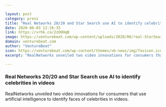 ```yaml
---

layout: post
category: press
title: "Real Networks 20/20 and Star Search use AI to identify celebrities in videos"
date: 2020-06-03 12:16:33
link: https://vrhk.co/2zOOHqB
image: https://venturebeat.com/wp-content/uploads/2020/06/real-StarSearch-the-office-cast.jpg?w=1200&strip=all
domain: venturebeat.com
author: "VentureBeat"
icon: https://venturebeat.com/wp-content/themes/vb-news/img/favicon.ico
excerpt: "RealNetworks unveiled two video innovations for consumers that use artificial intelligence to identify faces of celebrities in videos."

---
```


### Real Networks 20/20 and Star Search use AI to identify celebrities in videos

RealNetworks unveiled two video innovations for consumers that use artificial intelligence to identify faces of celebrities in videos.
